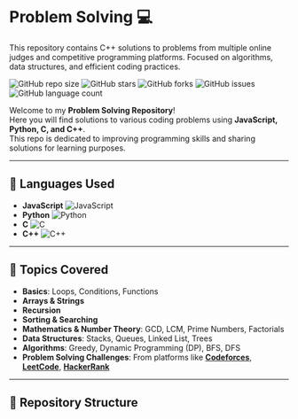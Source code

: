 # Problem Solving 💻
This repository contains C++ solutions to problems from multiple online judges and competitive programming platforms. Focused on algorithms, data structures, and efficient coding practices.

![GitHub repo size](https://img.shields.io/github/repo-size/<your-username>/<repo-name>)
![GitHub stars](https://img.shields.io/github/stars/<your-username>/<repo-name>?style=social)
![GitHub forks](https://img.shields.io/github/forks/<your-username>/<repo-name>?style=social)
![GitHub issues](https://img.shields.io/github/issues/<your-username>/<repo-name>)
![GitHub language count](https://img.shields.io/github/languages/count/<your-username>/<repo-name>)

Welcome to my **Problem Solving Repository**!  
Here you will find solutions to various coding problems using **JavaScript, Python, C, and C++**.  
This repo is dedicated to improving programming skills and sharing solutions for learning purposes.

---

## 🔹 Languages Used
- **JavaScript** ![JavaScript](https://img.shields.io/badge/-JavaScript-F7DF1E?logo=javascript&logoColor=black)
- **Python** ![Python](https://img.shields.io/badge/-Python-3776AB?logo=python&logoColor=white)
- **C** ![C](https://img.shields.io/badge/-C-00599C?logo=c&logoColor=white)
- **C++** ![C++](https://img.shields.io/badge/-C++-00599C?logo=c%2B%2B&logoColor=white)

---

## 🔹 Topics Covered
- **Basics**: Loops, Conditions, Functions  
- **Arrays & Strings**  
- **Recursion**  
- **Sorting & Searching**  
- **Mathematics & Number Theory**: GCD, LCM, Prime Numbers, Factorials  
- **Data Structures**: Stacks, Queues, Linked List, Trees  
- **Algorithms**: Greedy, Dynamic Programming (DP), BFS, DFS  
- **Problem Solving Challenges**: From platforms like **[Codeforces](https://codeforces.com/)**, **[LeetCode](https://leetcode.com/)**, **[HackerRank](https://www.hackerrank.com/)**  

---

## 🔹 Repository Structure

